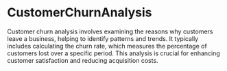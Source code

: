 # CustomerChurnAnalysis
Customer churn analysis involves examining the reasons why customers leave a business, helping to identify patterns and trends. It typically includes calculating the churn rate, which measures the percentage of customers lost over a specific period. This analysis is crucial for enhancing customer satisfaction and reducing acquisition costs.
